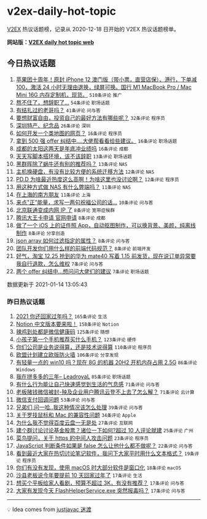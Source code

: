 # v2ex-daily-hot-topic

[V2EX](https://www.v2ex.com/) 热议话题榜，记录从 2020-12-18 日开始的 V2EX 热议话题榜单。

**网站版：[V2EX daily hot topic web](https://realleonardo.github.io/v2ex-daily-hot-topic-web/)**

## 今日热议话题

<!-- TODAY BEGIN -->

1. [苹果团十周年！原封 iPhone 12 澳门版（带小票，直营店保）、港行，下单减 100，激活 24 小时无理由退换，绿屏可换。国行 M1 MacBook Pro / Mac Mini 16G 内存定制机，现货。](https://www.v2ex.com/t/744798) `510条评论` `推广`
1. [熬不住了，想辞职了…](https://www.v2ex.com/t/744757) `54条评论` `职场话题`
1. [有结扎过的老哥吗？](https://www.v2ex.com/t/744763) `41条评论` `问与答`
1. [要想财富自由，投资自己的最好方法有哪些呢？](https://www.v2ex.com/t/744831) `32条评论` `程序员`
1. [深圳特产、纪念品](https://www.v2ex.com/t/744758) `26条评论` `深圳`
1. [如何开发一个类地图的网页？](https://www.v2ex.com/t/744795) `16条评论` `程序员`
1. [拿到 500 强 offer 纠结中....大佬帮看看给些建议。](https://www.v2ex.com/t/744781) `16条评论` `职场话题`
1. [成都的太阳这两天是年底冲业绩吗](https://www.v2ex.com/t/744769) `16条评论` `成都`
1. [天天写脚本搭环境，该不该辞职](https://www.v2ex.com/t/744835) `13条评论` `职场话题`
1. [黑群晖除了蜗牛还有别的推荐吗？](https://www.v2ex.com/t/744759) `13条评论` `NAS`
1. [主机换硬盘，有没有比较方便的系统迁移方法](https://www.v2ex.com/t/744808) `12条评论` `NAS`
1. [PD.D 为啥最近热度这么高啊！为啥这里也没讨论啊？](https://www.v2ex.com/t/744756) `12条评论` `程序员`
1. [用这种方式做 NAS 有什么弊端吗？](https://www.v2ex.com/t/744771) `11条评论` `NAS`
1. [在上海的南方朋友](https://www.v2ex.com/t/744760) `11条评论` `上海`
1. [来点"正"能量，求写一两句祝福公司的话...](https://www.v2ex.com/t/744774) `10条评论` `问与答`
1. [北京联通变成内网 IP 了](https://www.v2ex.com/t/744813) `8条评论` `宽带症候群`
1. [腾讯大王卡申请 官网申请](https://www.v2ex.com/t/744793) `8条评论` `成都`
1. [做了一个 iOS 上的证件照 App，自动抠图制作，可以换背景、美颜，纯离线制作](https://www.v2ex.com/t/744770) `8条评论` `分享创造`
1. [json array 如何过滤指定的属性？](https://www.v2ex.com/t/744765) `8条评论` `问与答`
1. [团队开发你们用什么样的前端代码规范？](https://www.v2ex.com/t/744752) `8条评论` `前端开发`
1. [好气，淘宝 12.25 抢到的华为 mate40 写着 1.15 前发货，现在说订单异常要我自行退款，怎么维权](https://www.v2ex.com/t/744828) `7条评论` `问与答`
1. [两个 offer 纠结中...想问问大佬们的建议](https://www.v2ex.com/t/744824) `7条评论` `职场话题`

数据更新于 2021-01-14 13:05:43

<!-- TODAY END -->

### 昨日热议话题

<!-- YESTERDAY BEGIN -->

1. [2021 你还回家过年吗？](https://www.v2ex.com/t/744401) `165条评论` `生活`
1. [Notion 中文版本要来啦！](https://www.v2ex.com/t/744395) `158条评论` `Notion`
1. [辣鸡到处都是微信健康码](https://www.v2ex.com/t/744459) `125条评论` `随想`
1. [小孩子第一个手机推荐买什么手机？](https://www.v2ex.com/t/744518) `123条评论` `硬件`
1. [你们公司是业务说得算，还是技术说得算](https://www.v2ex.com/t/744478) `110条评论` `程序员`
1. [欧盟计划建立欧版防火墙](https://www.v2ex.com/t/744499) `106条评论` `分享发现`
1. [有轻量一点的 win10 吗？现在 8G 的机器 20H2 开机内存占用 2.5G](https://www.v2ex.com/t/744420) `86条评论` `Windows`
1. [我在拼多多的三年– LeadroyaL](https://www.v2ex.com/t/744595) `85条评论` `职场话题`
1. [有什么行为能让自己快速感觉到生活的气息感](https://www.v2ex.com/t/744509) `71条评论` `问与答`
1. [老板赌钱微信被封-殃及企业用户腾讯云登不上去了怎么解？](https://www.v2ex.com/t/744512) `71条评论` `云计算`
1. [微信支付回调问题](https://www.v2ex.com/t/744479) `53条评论` `问与答`
1. [兄弟们,问一哈..我这种情况该怎么处理](https://www.v2ex.com/t/744676) `39条评论` `问与答`
1. [关于罗技鼠标和 Mac 的兼容性问题](https://www.v2ex.com/t/744497) `34条评论` `Apple`
1. [为什么我不觉得百度云盘一无是处](https://www.v2ex.com/t/744715) `27条评论` `互联网`
1. [建个群讨论讨论基金股票？诸位一下如何?超过 10 人评论就建](https://www.v2ex.com/t/744652) `25条评论` `广州`
1. [菜鸟提问，关于 https 的中间人攻击问题](https://www.v2ex.com/t/744664) `23条评论` `程序员`
1. [JavaScript 判断条件如果是 false 怎么让他什么都不做呢？](https://www.v2ex.com/t/744452) `22条评论` `问与答`
1. [看到最近大家在热切讨论笔记软件，我问下大家平时用什么文本格式？](https://www.v2ex.com/t/744414) `19条评论` `程序员`
1. [你们有没有发现，使用 macOS 时大部分软件是窗口化](https://www.v2ex.com/t/744626) `18条评论` `macOS`
1. [沙县老板说今年要提前 10 天回家过年了](https://www.v2ex.com/t/744621) `17条评论` `生活`
1. [想买个平板给家人看剧，预算不超过 3K，有没有推荐？](https://www.v2ex.com/t/744597) `17条评论` `问与答`
1. [大家有发现今天 FlashHelperService.exe 突然报毒吗？](https://www.v2ex.com/t/744416) `17条评论` `问与答`

<!-- YESTERDAY END -->

---

💡 Idea comes from [justjavac 迷渡](https://github.com/justjavac/)
